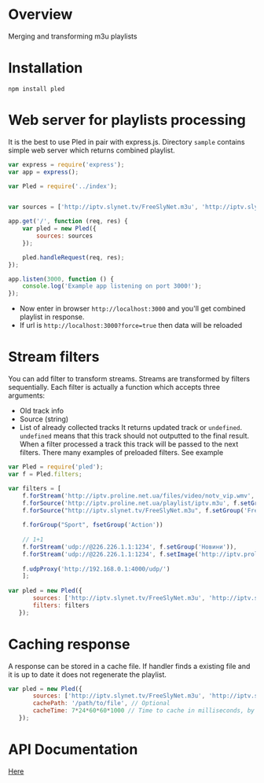 # Overview
Merging and transforming m3u playlists

# Installation

`npm install pled`

# Web server for playlists processing

It is the best to use Pled in pair with express.js. Directory `sample` contains simple web server which returns combined playlist.

```javascript
var express = require('express');
var app = express();

var Pled = require('../index');


var sources = ['http://iptv.slynet.tv/FreeSlyNet.m3u', 'http://iptv.slynet.tv/FreeBestTV.m3u'];

app.get('/', function (req, res) {
    var pled = new Pled({
        sources: sources
    });

    pled.handleRequest(req, res);
});

app.listen(3000, function () {
    console.log('Example app listening on port 3000!');
});

```

* Now enter in browser `http://localhost:3000` and you'll get combined playlist in response. 
* If url is `http://localhost:3000?force=true` then data will be reloaded

# Stream filters
You can add filter to transform streams. Streams are transformed by filters sequentially.
Each filter is actually a function which accepts three arguments:
- Old track info
- Source (string)
- List of already collected tracks
It returns updated track or `undefined`. `undefined` means that this track should not outputted to the final result. When a filter processed a track this track will be passed to the next filters.
There many examples of preloaded filters. See example

```javascript
var Pled = require('pled');
var f = Pled.filters;

var filters = [
    f.forStream('http://iptv.proline.net.ua/files/video/notv_vip.wmv', f.remove),
    f.forSource('http://iptv.proline.net.ua/playlist/iptv.m3u', f.setGroup('Інші')),
    f.forSource("http://iptv.slynet.tv/FreeSlyNet.m3u", f.setGroup('FreeSlyNet')),
    
    f.forGroup("Sport", fsetGroup('Action'))
    
    // 1+1
    f.forStream('udp://@226.226.1.1:1234', f.setGroup('Новини')),
    f.forStream('udp://@226.226.1.1:1234', f.setImage('http://iptv.proline.net.ua/images/channel/1plus1.jpg')),
        
    f.udpProxy('http://192.168.0.1:4000/udp/')    
    ];
    
var pled = new Pled({
       sources: ['http://iptv.slynet.tv/FreeSlyNet.m3u', 'http://iptv.slynet.tv/FreeBestTV.m3u'],
       filters: filters
   });
```

# Caching response
A response can be stored in a cache file. If handler finds a existing file and it is up to date it does not regenerate the playlist.

```javascript
var pled = new Pled({
       sources: ['http://iptv.slynet.tv/FreeSlyNet.m3u', 'http://iptv.slynet.tv/FreeBestTV.m3u'],
       cachePath: '/path/to/file', // Optional
       cacheTime: 7*24*60*60*1000 // Time to cache in milliseconds, by default 5 days
   });
```

# API Documentation

[Here](api.md)
